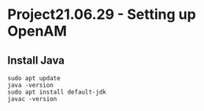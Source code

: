 # Project21.06.29 - Setting up OpenAM

## Install Java

```
sudo apt update
java -version
sudo apt install default-jdk
javac -version
```
